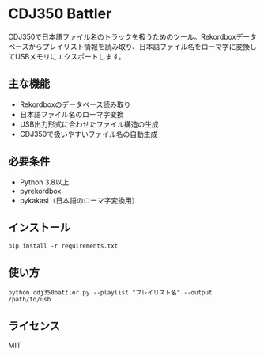 # CDJ350 Battler

CDJ350で日本語ファイル名のトラックを扱うためのツール。Rekordboxデータベースからプレイリスト情報を読み取り、日本語ファイル名をローマ字に変換してUSBメモリにエクスポートします。

## 主な機能

- Rekordboxのデータベース読み取り
- 日本語ファイル名のローマ字変換
- USB出力形式に合わせたファイル構造の生成
- CDJ350で扱いやすいファイル名の自動生成

## 必要条件

- Python 3.8以上
- pyrekordbox
- pykakasi（日本語のローマ字変換用）

## インストール

```
pip install -r requirements.txt
```

## 使い方

```
python cdj350battler.py --playlist "プレイリスト名" --output /path/to/usb
```

## ライセンス

MIT
